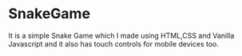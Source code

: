 # SnakeGame
It is a simple Snake Game which I made using HTML,CSS and Vanilla Javascript and it also has touch controls for mobile devices too.

